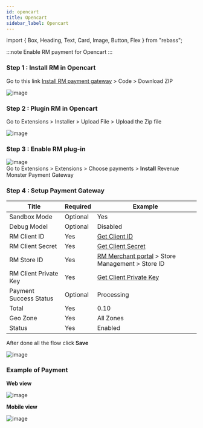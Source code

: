 ```yaml
---
id: opencart
title: Opencart
sidebar_label: Opencart
---
```


import { Box, Heading, Text, Card, Image, Button, Flex } from "rebass";

:::note
Enable RM payment for Opencart
:::

### Step 1 : Install RM in Opencart

Go to this link [Install RM payment gateway](https://github.com/RevenueMonster/opencart-payment-gateway) > Code > Download ZIP<br/>

![image](/img/gif/download-opencart.png)

### Step 2 : Plugin RM in Opencart

Go to Extensions > Installer > Upload File > Upload the Zip file<br/>

![image](/img/gif/install-opencart.png)

### Step 3 : Enable RM plug-in

![image](/img/gif/enable-opencart.gif)<br/>
Go to Extensions > Extensions > Choose payments > <b>Install</b> Revenue Monster Payment Gateway

### Step 4 : Setup Payment Gateway

| Title                  | Required | Example                                                                                                                      |
| ---------------------- | -------- | ---------------------------------------------------------------------------------------------------------------------------- |
| Sandbox Mode           | Optional | Yes                                                                                                                          |
| Debug Model            | Optional | Disabled                                                                                                                     |
| RM Client ID           | Yes      | <a href="https://doc.revenuemonster.my/docs/quickstart/signature-algorithm#step-1--create-new-application">Get Client ID</a> |
| RM Client Secret       | Yes      | <a href="https://doc.revenuemonster.my/docs/quickstart/signature-algorithm#step-2--obtain-credential">Get Client Secret</a>  |
| RM Store ID            | Yes      | [RM Merchant portal](https://merchant.revenuemonster.my/) > Store Management > Store ID                                      |
| RM Client Private Key  | Yes      | <a href="https://doc.revenuemonster.my/docs/quickstart/signature-algorithm#generate-rsa-keys">Get Client Private Key</a>     |
| Payment Success Status | Optional | Processing                                                                                                                   |
| Total                  | Yes      | 0.10                                                                                                                         |
| Geo Zone               | Yes      | All Zones                                                                                                                    |
| Status                 | Yes      | Enabled                                                                                                                      |

After done all the flow click **Save**<br/>

![image](/img/gif/setup-opencart.gif)<br/>

### Example of Payment

<b>Web view</b> <br />

![image](/img/gif/webview-opencart.gif) <br />

<b>Mobile view</b> <br />

![image](/img/gif/mobileview-opencart.gif)
